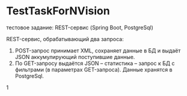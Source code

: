 # TestTaskForNVision
тестовое задание: REST-сервис (Spring Boot, PostgreSql)

REST-сервис, обрабатывающий два запроса: 
1) POST-запрос принимает XML, сохраняет данные в БД и выдаёт JSON аккумулирующий поступившие данные. 
2) По GET-запросу выдаётся JSON – статистика – запрос к БД с фильтрами (в параметрах GET-запроса).
Данные хранятся в PostgreSql.

1
